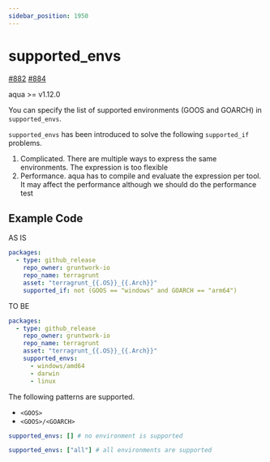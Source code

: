 ```yaml
---
sidebar_position: 1950
---
```


# supported_envs

[#882](https://github.com/aquaproj/aqua/issues/882) [#884](https://github.com/aquaproj/aqua/pull/884)

aqua >= v1.12.0

You can specify the list of supported environments (GOOS and GOARCH) in `supported_envs`.

`supported_envs` has been introduced to solve the following `supported_if` problems.

1. Complicated. There are multiple ways to express the same environments. The expression is too flexible 
1. Performance. aqua has to compile and evaluate the expression per tool. It may affect the performance although we should do the performance test

## Example Code

AS IS

```yaml
packages:
  - type: github_release
    repo_owner: gruntwork-io
    repo_name: terragrunt
    asset: "terragrunt_{{.OS}}_{{.Arch}}"
    supported_if: not (GOOS == "windows" and GOARCH == "arm64")
```

TO BE

```yaml
packages:
  - type: github_release
    repo_owner: gruntwork-io
    repo_name: terragrunt
    asset: "terragrunt_{{.OS}}_{{.Arch}}"
    supported_envs:
      - windows/amd64
      - darwin
      - linux
```

The following patterns are supported.

* `<GOOS>`
* `<GOOS>/<GOARCH>`

```yaml
supported_envs: [] # no environment is supported
```

```yaml
supported_envs: ["all"] # all environments are supported
```
